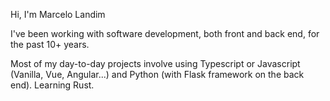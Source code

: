 Hi, I'm Marcelo Landim

I've been working with software development, both front and back end, for the past 10+ years.

Most of my day-to-day projects involve using Typescript or Javascript (Vanilla, Vue, Angular...) and Python (with Flask framework on the back end). 
Learning Rust.

